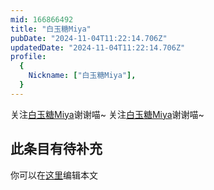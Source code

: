 ```yaml
---
mid: 166866492
title: "白玉糖Miya"
pubDate: "2024-11-04T11:22:14.706Z"
updatedDate: "2024-11-04T11:22:14.706Z"
profile:
  {
    Nickname: ["白玉糖Miya"],
  }
---
```


关注[白玉糖Miya](https://space.bilibili.com/166866492)谢谢喵~ 关注[白玉糖Miya](https://space.bilibili.com/166866492)谢谢喵~

## 此条目有待补充
你可以在[这里](https://github.com/Yuhanawa/VTuber.ICU-Content/edit/master/v/白玉糖Miya/index.md)编辑本文
